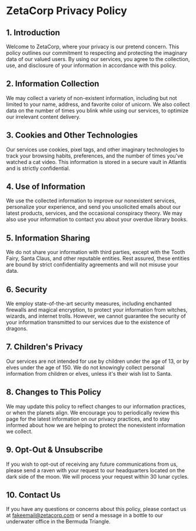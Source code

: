 # ZetaCorp Privacy Policy

## 1. Introduction

Welcome to ZetaCorp, where your privacy is our pretend concern. This policy outlines our commitment to respecting and protecting the imaginary data of our valued users. By using our services, you agree to the collection, use, and disclosure of your information in accordance with this policy.

## 2. Information Collection

We may collect a variety of non-existent information, including but not limited to your name, address, and favorite color of unicorn. We also collect data on the number of times you blink while using our services, to optimize our irrelevant content delivery.

## 3. Cookies and Other Technologies

Our services use cookies, pixel tags, and other imaginary technologies to track your browsing habits, preferences, and the number of times you've watched a cat video. This information is stored in a secure vault in Atlantis and is strictly confidential.

## 4. Use of Information

We use the collected information to improve our nonexistent services, personalize your experience, and send you unsolicited emails about our latest products, services, and the occasional conspiracy theory. We may also use your information to contact you about your overdue library books.

## 5. Information Sharing

We do not share your information with third parties, except with the Tooth Fairy, Santa Claus, and other reputable entities. Rest assured, these entities are bound by strict confidentiality agreements and will not misuse your data.

## 6. Security

We employ state-of-the-art security measures, including enchanted firewalls and magical encryption, to protect your information from witches, wizards, and internet trolls. However, we cannot guarantee the security of your information transmitted to our services due to the existence of dragons.

## 7. Children's Privacy

Our services are not intended for use by children under the age of 13, or by elves under the age of 150. We do not knowingly collect personal information from children or elves, unless it's their wish list to Santa.

## 8. Changes to This Policy

We may update this policy to reflect changes to our information practices, or when the planets align. We encourage you to periodically review this page for the latest information on our privacy practices, and to stay informed about how we are helping to protect the nonexistent information we collect.

## 9. Opt-Out & Unsubscribe

If you wish to opt-out of receiving any future communications from us, please send a raven with your request to our headquarters located on the dark side of the moon. We will process your request within 30 lunar cycles.

## 10. Contact Us

If you have any questions or concerns about this policy, please contact us at [fakeemail@zetacorp.com](mailto:fakeemail@zetacorp.com) or send a message in a bottle to our underwater office in the Bermuda Triangle.

